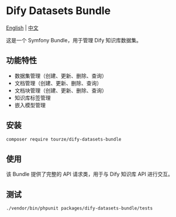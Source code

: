# Dify Datasets Bundle

[English](README.md) | [中文](README.zh-CN.md)

这是一个 Symfony Bundle，用于管理 Dify 知识库数据集。

## 功能特性

- 数据集管理（创建、更新、删除、查询）
- 文档管理（创建、更新、删除、查询）
- 文档块管理（创建、更新、删除、查询）
- 知识库标签管理
- 嵌入模型管理

## 安装

```bash
composer require tourze/dify-datasets-bundle
```

## 使用

该 Bundle 提供了完整的 API 请求类，用于与 Dify 知识库 API 进行交互。

## 测试

```bash
./vendor/bin/phpunit packages/dify-datasets-bundle/tests
```